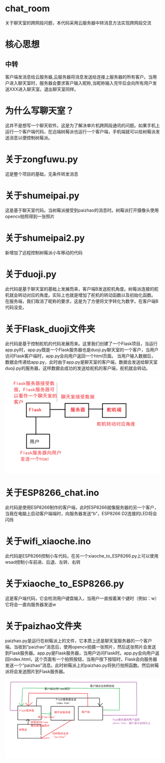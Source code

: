 # chat_room
关于聊天室的跨网段问题，本代码采用云服务器中转消息方法实现跨网段交流

# 核心思想

## 中转
客户端发消息给云服务器,云服务器将消息发送给连接上服务器的所有客户。当用户进入聊天室时，服务器会要求客户输入昵称,当昵称输入完毕后会向所有用户发送XXX进入聊天室。退出聊天室同样。

# 为什么写聊天室？
这并不是想写一个聊天软件。这是为了解决单片机跨网段通讯的问题。如果手机上运行一个客户端代码，在远端树莓派也运行一个客户端，手机端就可以给树莓派发送消息以便控制树莓派。

# 关于zongfuwu.py
这是整个项目的基础，无条件转发消息

# 关于shumeipai.py
这是基于聊天室代码。当树莓派接受到paizhao的消息时。树莓派打开摄像头使用opencv拍照得到一张照片

# 关于shumeipai2.py
新增加了远程控制树莓派小车移动的代码

# 关于duoji.py
此代码是基于聊天室的基础上发展而来，客户端B发送舵机角度。树莓派连接的舵机就会转动对应的角度。实际上也就是增加了舵机的转动函数以及初始化函数。
在服务端，我们取消了昵称的要求，这是为了方便将文字转化为数字。在客户端B代码没变。

# 关于Flask_duoji文件夹
此代码是基于控制舵机的代码发展而来。这里我们创建了一个Flask项目，当运行app.py时，app.py既是一个Flask服务器也是duoji.py聊天室的一个客户，当用户访问Flask客户端时，app.py会向用户返回一个html页面。
当用户输入数据后，数据会传递给app.py，此时由于app.py是聊天室的客户端，数据会发送给聊天室duoji.py的服务器，这样数据会成功的发送给舵机的客户端，舵机就会转动。
![image](https://github.com/nuaajc-lab107/chat_room/blob/main/%E6%97%A0%E6%A0%87%E9%A2%98.png)

# 关于ESP8266_chat.ino
此代码是使用ESP8266制作的客户端，此时ESP8266就像服务器的另一个客户，当我在电脑上启动客户端端时，向服务器发送“b”，ESP8266 D2连接的LED将会闪烁

# 关于wifi_xiaoche.ino
此代码是ESP8266控制小车代码，在另一个xiaoche_to_ESP8266.py上可以使用wsad控制小车前进、后退、左转、右转

# 关于xiaoche_to_ESP8266.py
这是客户端代码，它会检测用户键盘输入，当用户一直按着某个键时（例如：w）它将会一直向服务器发送w

# 关于paizhao文件夹
paizhao.py是运行在树莓派上的文件，它本质上还是聊天室服务器的一个客户端。当收到“paizhao”消息后，使用opencv拍摄一张照片，然后这张照片会发送到Flask服务器。app.py是Flask服务器，当用户访问Flask时。app.py会向用户返回index.html，这个页面有一个拍照按钮，当用户按下按钮时，Flask会向服务器发送一个“paizhao”消息。此时树莓派上的paizhao.py将执行拍照函数。然后树莓派将会发送图片到Flask服务器。

![image](https://github.com/nuaajc-lab107/chat_room/blob/main/paizhao.png)
